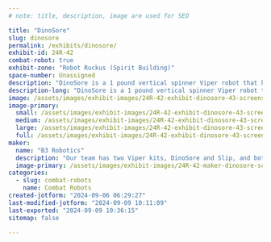 ```yaml
---
# note: title, description, image are used for SEO

title: "DinoSore"
slug: dinosore
permalink: /exhibits/dinosore/
exhibit-id: 24R-42
combat-robot: true
exhibit-zone: "Robot Ruckus (Spirit Building)"
space-number: Unassigned
description: "DinoSore is a 1 pound vertical spinner Viper robot that has been competing for ~6 years."
description-long: "DinoSore is a 1 pound vertical spinner Viper robot that has been competing for ~6 years and is driven by Bradley Blanton (age 11)."
image: /assets/images/exhibit-images/24R-42-exhibit-dinosore-43-screenshot-2024-09-06-at-6-26-44-am-1692-large.png
image-primary: 
  small: /assets/images/exhibit-images/24R-42-exhibit-dinosore-43-screenshot-2024-09-06-at-6-26-44-am-1692-small.png
  medium: /assets/images/exhibit-images/24R-42-exhibit-dinosore-43-screenshot-2024-09-06-at-6-26-44-am-1692-medium.png
  large: /assets/images/exhibit-images/24R-42-exhibit-dinosore-43-screenshot-2024-09-06-at-6-26-44-am-1692-large.png
  full: /assets/images/exhibit-images/24R-42-exhibit-dinosore-43-screenshot-2024-09-06-at-6-26-44-am-1692-full.png
maker: 
  name: "B3 Robotics"
  description: "Our team has two Viper kits, DinoSore and Slip, and both are mainly driven by Bradley (age 11) who started his combat robotics journey years ago with Team Witch Doctor when living in South Florida.  We now live in Cleveland but try to return every year for Maker Faire to destroy our robot and see old friends."
  image-primary: /assets/images/exhibit-images/24R-42-maker-dinosore-screenshot-2024-09-06-at-6-26-44-am-medium.png
categories: 
  - slug: combat-robots
    name: Combat Robots
created-jotform: "2024-09-06 06:29:27"
last-modified-jotform: "2024-09-09 10:11:09"
last-exported: "2024-09-09 10:36:15"
sitemap: false

---
```

